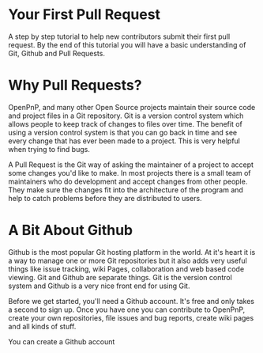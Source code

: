 # Your First Pull Request

A step by step tutorial to help new contributors submit their first pull request. By the end of this tutorial you will have a basic understanding of Git, Github and Pull Requests.

# Why Pull Requests?

OpenPnP, and many other Open Source projects maintain their source code and project files in a Git repository. Git is a version control system which allows people to keep track of changes to files over time. The benefit of using a version control system is that you can go back in time and see every change that has ever been made to a project. This is very helpful when trying to find bugs.

A Pull Request is the Git way of asking the maintainer of a project to accept some changes you'd like to make. In most projects there is a small team of maintainers who do development and accept changes from other people. They make sure the changes fit into the architecture of the program and help to catch problems before they are distributed to users.

# A Bit About Github

Github is the most popular Git hosting platform in the world. At it's heart it is a way to manage one or more Git repositories but it also adds very useful things like issue tracking, wiki Pages, collaboration and web based code viewing. Git and Github are separate things. Git is the version control system and Github is a very nice front end for using Git.

Before we get started, you'll need a Github account. It's free and only takes a second to sign up. Once you have one you can contribute to OpenPnP, create your own repositories, file issues and bug reports, create wiki pages and all kinds of stuff.

You can create a Github account 